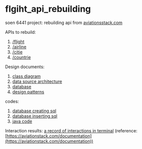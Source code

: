 # flgiht_api_rebuilding
soen 6441 project: rebuilding api from [aviationsstack.com](https://aviationstack.com/documentation)

APIs to rebuild:

1. [/flight](/documents/APIs/flights.md) 
2. [/airline](/documents/APIs/airlines.md)
3. [/citie](/documents/APIs/cities.md)
4. [/countrie](/documents/APIs/countries.md)
 
Design documents:

1. [class diagram](/documents/design_documents/class_diagram.md)
2. [data source architecture](/documents/design_documents/data_source.md)
3. [database](/documents/database_design/database_tables.md)
4. [design patterns](/documents/design_documents/design_patterns.md)
 
codes:
1. [database creating sql](/codes/sql/createTable.sql)
2. [database inserting sql](/codes/sql/insertTable.sql)
3. [java code](/codes/java)
 
Interaction results:
[a record of interactions in terminal](/documents/results/interactions.pdf)
(reference: [https://aviationstack.com/documentation](https://aviationstack.com/documentation))

    
    

